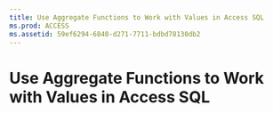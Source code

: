 ```yaml
---
title: Use Aggregate Functions to Work with Values in Access SQL
ms.prod: ACCESS
ms.assetid: 59ef6294-6840-d271-7711-bdbd78130db2
---
```



# Use Aggregate Functions to Work with Values in Access SQL

